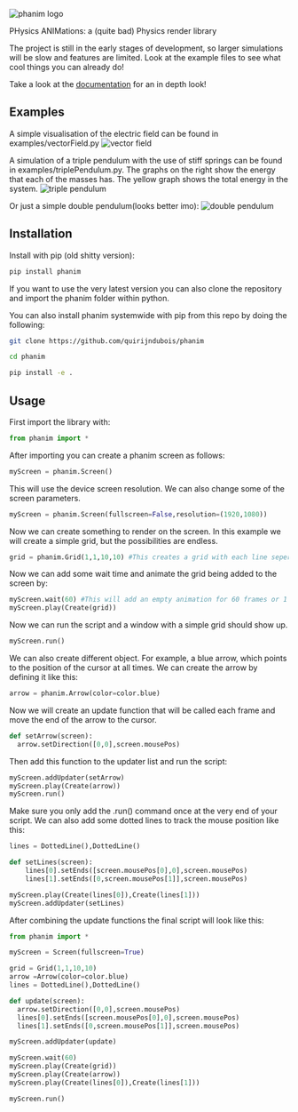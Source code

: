 ![phanim logo](https://github.com/quirijndaboyy/phanim/blob/main/src/phanim/icon.png)

PHysics ANIMations: 
a (quite bad) Physics render library

The project is still in the early stages of development, so larger simulations will be slow and features are limited. Look at the example files to see what cool things you can already do!

Take a look at the [documentation](https://quirijndubois.github.io/phanim/) for an in depth look!

## Examples

A simple visualisation of the electric field can be found in examples/vectorField.py
![vector field](https://github.com/quirijndaboyy/phanim/blob/main/gifs/vectorFIeld.gif)

A simulation of a triple pendulum with the use of stiff springs can be found in examples/triplePendulum.py. The graphs on the right show the energy that each of the masses has. The yellow graph shows the total energy in the system.
![triple pendulum](https://github.com/quirijndaboyy/phanim/blob/main/gifs/pendulum.gif)

Or just a simple double pendulum(looks better imo):
![double pendulum](https://github.com/quirijndaboyy/phanim/blob/main/gifs/double_pendulum.gif)


## Installation
Install with pip (old shitty version):
```bash
pip install phanim
``` 
If you want to use the very latest version you can also clone the repository and import the phanim folder within python.

You can also install phanim systemwide with pip from this repo by doing the following:
```bash
git clone https://github.com/quirijndubois/phanim
```
```bash
cd phanim
```
```bash
pip install -e .
```

## Usage

First import the library with:
```python
from phanim import *
```

After importing you can create a phanim screen as follows:

```python
myScreen = phanim.Screen()
```
This will use the device screen resolution. We can also change some of the screen parameters.
```python
myScreen = phanim.Screen(fullscreen=False,resolution=(1920,1080))
```

Now we can create something to render on the screen. In this example we will create a simple grid, but the possibilities are endless.

```python
grid = phanim.Grid(1,1,10,10) #This creates a grid with each line seperated by 1, and 10 lines to each side of the origin.
```

Now we can add some wait time and animate the grid being added to the screen by:

```python
myScreen.wait(60) #This will add an empty animation for 60 frames or 1 seconds.
myScreen.play(Create(grid))
```
Now we can run the script and a window with a simple grid should show up.

```python
myScreen.run()
```
We can also create different object. For example, a blue arrow, which points to the position of the cursor at all times.
We can create the arrow by defining it like this:

```python
arrow = phanim.Arrow(color=color.blue)
```
Now we will create an update function that will be called each frame and move the end of the arrow to the cursor.

```python
def setArrow(screen):
  arrow.setDirection([0,0],screen.mousePos)
```

Then add this function to the updater list and run the script:

```python
myScreen.addUpdater(setArrow)
myScreen.play(Create(arrow))
myScreen.run()
```
Make sure you only add the .run() command once at the very end of your script. We can also add some dotted lines to track the mouse position like this:

```python
lines = DottedLine(),DottedLine()

def setLines(screen):
    lines[0].setEnds([screen.mousePos[0],0],screen.mousePos)
    lines[1].setEnds([0,screen.mousePos[1]],screen.mousePos)

myScreen.play(Create(lines[0]),Create(lines[1]))
myScreen.addUpdater(setLines)
```

After combining the update functions the final script will look like this:

```python
from phanim import *

myScreen = Screen(fullscreen=True)

grid = Grid(1,1,10,10)
arrow =Arrow(color=color.blue)
lines = DottedLine(),DottedLine()

def update(screen):
  arrow.setDirection([0,0],screen.mousePos)
  lines[0].setEnds([screen.mousePos[0],0],screen.mousePos)
  lines[1].setEnds([0,screen.mousePos[1]],screen.mousePos)

myScreen.addUpdater(update)

myScreen.wait(60)
myScreen.play(Create(grid))
myScreen.play(Create(arrow))
myScreen.play(Create(lines[0]),Create(lines[1]))

myScreen.run()
```








